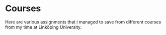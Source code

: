 # Courses

Here are various assignments that i managed to save from different courses from my time at Linköping University.
